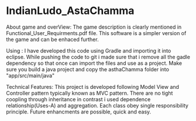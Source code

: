 # IndianLudo_AstaChamma

About game and overView:
The game description is clearly mentioned in Functional_User_Requirments.pdf file.
This software is a simpler version of the game and can be enhaced further.

Using : 
I have developed this code using Gradle and importing it into eclipse.
While pushing the code to git i made sure that i remove all the gadle dependency so that once can import the files and use as a project.
Make sure you build a java project and copy the asthaChamma folder into "app/src/main/java"

Technical Features:
This project is developed following Model View and Controller pattern typically known as MVC pattern.
There are no tight coopling through inheritance in contrast i used dependence relationship(Uses-A) and aggregation.
Each class obey single responsibility principle.
Future enhancments are possible, quick and easy.


